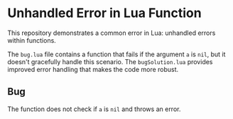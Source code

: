 # Unhandled Error in Lua Function

This repository demonstrates a common error in Lua:  unhandled errors within functions.

The `bug.lua` file contains a function that fails if the argument `a` is `nil`, but it doesn't gracefully handle this scenario. The `bugSolution.lua` provides improved error handling that makes the code more robust.

## Bug
The function does not check if `a` is `nil` and throws an error.